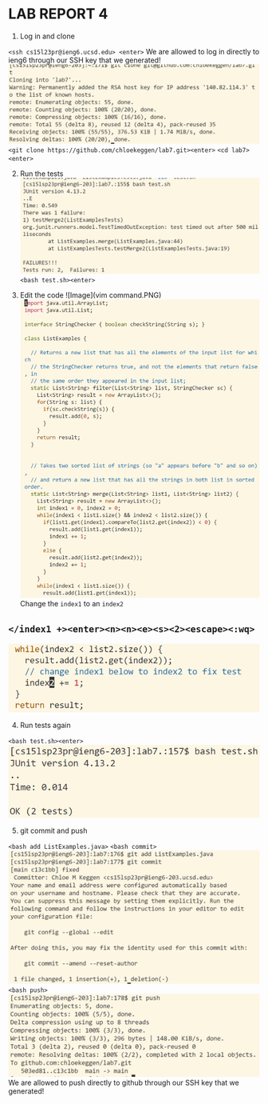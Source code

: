 # LAB REPORT 4
1. Log in and clone

`<ssh cs15l23pr@ieng6.ucsd.edu> <enter>`
We are allowed to log in directly to ieng6 through our SSH key that we generated!
![Image](gitclone1.PNG)
`<git clone https://github.com/chloekeggen/lab7.git><enter>`
`<cd lab7><enter>`

2. Run the tests
![Image](runtest.PNG)
`<bash test.sh><enter>`

3. Edit the code
![Image](vim command.PNG)
![Image](vim.PNG)
Change the `index1` to an `index2`

## `</index1 +><enter><n><n><e><s><2><escape><:wq>`

![Image](fixed.PNG)

4. Run tests again

`<bash test.sh><enter>`
![Image](testsok.PNG)

5. git commit and push

`<bash add ListExamples.java>`
`<bash commit>` 
![Image](addcommit.PNG)
`<bash push>` 
![Image](gitpush.PNG)
We are allowed to push directly to github through our SSH key that we generated! 
